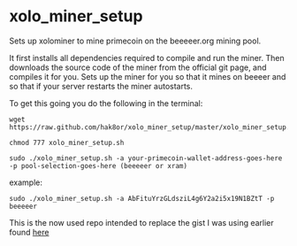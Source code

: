 xolo_miner_setup
================

Sets up xolominer to mine primecoin on the beeeeer.org mining pool.

It first installs all dependencies required to compile and run the miner. Then downloads the source code of the miner from the official git page, and compiles it for you. Sets up the miner for you so that it mines on beeeer and so that if your server restarts the miner autostarts.

To get this going you do the following in the terminal:
```
wget https://raw.github.com/hak8or/xolo_miner_setup/master/xolo_miner_setup.sh

chmod 777 xolo_miner_setup.sh

sudo ./xolo_miner_setup.sh -a your-primecoin-wallet-address-goes-here -p pool-selection-goes-here (beeeeer or xram)
```

example: 
```
sudo ./xolo_miner_setup.sh -a AbFituYrzGLdsziL4g6Y2a2i5x19N1BZtT -p beeeeer
```

This is the now used repo intended to replace the gist I was using earlier found [here](https://gist.github.com/hak8or/7798027)

